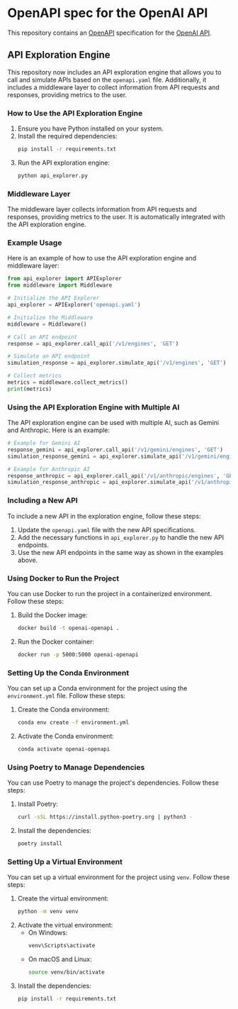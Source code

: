 # OpenAPI spec for the OpenAI API

This repository contains an [OpenAPI](https://www.openapis.org/) specification for the [OpenAI API](https://platform.openai.com/docs/api-reference).

## API Exploration Engine

This repository now includes an API exploration engine that allows you to call and simulate APIs based on the `openapi.yaml` file. Additionally, it includes a middleware layer to collect information from API requests and responses, providing metrics to the user.

### How to Use the API Exploration Engine

1. Ensure you have Python installed on your system.
2. Install the required dependencies:
   ```sh
   pip install -r requirements.txt
   ```
3. Run the API exploration engine:
   ```sh
   python api_explorer.py
   ```

### Middleware Layer

The middleware layer collects information from API requests and responses, providing metrics to the user. It is automatically integrated with the API exploration engine.

### Example Usage

Here is an example of how to use the API exploration engine and middleware layer:

```python
from api_explorer import APIExplorer
from middleware import Middleware

# Initialize the API Explorer
api_explorer = APIExplorer('openapi.yaml')

# Initialize the Middleware
middleware = Middleware()

# Call an API endpoint
response = api_explorer.call_api('/v1/engines', 'GET')

# Simulate an API endpoint
simulation_response = api_explorer.simulate_api('/v1/engines', 'GET')

# Collect metrics
metrics = middleware.collect_metrics()
print(metrics)
```

### Using the API Exploration Engine with Multiple AI

The API exploration engine can be used with multiple AI, such as Gemini and Anthropic. Here is an example:

```python
# Example for Gemini AI
response_gemini = api_explorer.call_api('/v1/gemini/engines', 'GET')
simulation_response_gemini = api_explorer.simulate_api('/v1/gemini/engines', 'GET')

# Example for Anthropic AI
response_anthropic = api_explorer.call_api('/v1/anthropic/engines', 'GET')
simulation_response_anthropic = api_explorer.simulate_api('/v1/anthropic/engines', 'GET')
```

### Including a New API

To include a new API in the exploration engine, follow these steps:

1. Update the `openapi.yaml` file with the new API specifications.
2. Add the necessary functions in `api_explorer.py` to handle the new API endpoints.
3. Use the new API endpoints in the same way as shown in the examples above.

### Using Docker to Run the Project

You can use Docker to run the project in a containerized environment. Follow these steps:

1. Build the Docker image:
   ```sh
   docker build -t openai-openapi .
   ```
2. Run the Docker container:
   ```sh
   docker run -p 5000:5000 openai-openapi
   ```

### Setting Up the Conda Environment

You can set up a Conda environment for the project using the `environment.yml` file. Follow these steps:

1. Create the Conda environment:
   ```sh
   conda env create -f environment.yml
   ```
2. Activate the Conda environment:
   ```sh
   conda activate openai-openapi
   ```

### Using Poetry to Manage Dependencies

You can use Poetry to manage the project's dependencies. Follow these steps:

1. Install Poetry:
   ```sh
   curl -sSL https://install.python-poetry.org | python3 -
   ```
2. Install the dependencies:
   ```sh
   poetry install
   ```

### Setting Up a Virtual Environment

You can set up a virtual environment for the project using `venv`. Follow these steps:

1. Create the virtual environment:
   ```sh
   python -m venv venv
   ```
2. Activate the virtual environment:
   - On Windows:
     ```sh
     venv\Scripts\activate
     ```
   - On macOS and Linux:
     ```sh
     source venv/bin/activate
     ```
3. Install the dependencies:
   ```sh
   pip install -r requirements.txt
   ```
